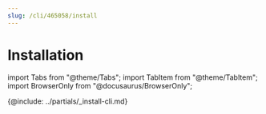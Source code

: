 ```yaml
---
slug: /cli/465058/install
---
```


# Installation

import Tabs from "@theme/Tabs";
import TabItem from "@theme/TabItem";
import BrowserOnly from "@docusaurus/BrowserOnly";

\{@include:  ../partials/_install-cli.md\}
